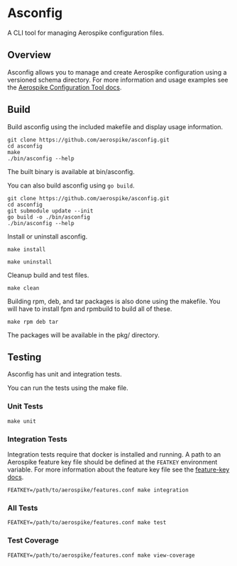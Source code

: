 # Asconfig

A CLI tool for managing Aerospike configuration files.

## Overview

Asconfig allows you to manage and create Aerospike configuration using a versioned schema directory.
For more information and usage examples see the [Aerospike Configuration Tool docs](https://docs.aerospike.com/tools/asconfig).

## Build

Build asconfig using the included makefile and display usage information.

```shell
git clone https://github.com/aerospike/asconfig.git
cd asconfig
make
./bin/asconfig --help
```

The built binary is available at bin/asconfig.

You can also build asconfig using `go build`.

```shell
git clone https://github.com/aerospike/asconfig.git
cd asconfig
git submodule update --init
go build -o ./bin/asconfig
./bin/asconfig --help
```

Install or uninstall asconfig.

```shell
make install
```

```shell
make uninstall
```

Cleanup build and test files.

```shell
make clean
```

Building rpm, deb, and tar packages is also done using the makefile.
You will have to install fpm and rpmbuild to build all of these.

```shell
make rpm deb tar
```

The packages will be available in the pkg/ directory.

## Testing

Asconfig has unit and integration tests.

You can run the tests using the make file.

### Unit Tests

```shell
make unit
```

### Integration Tests

Integration tests require that docker is installed and running.
A path to an Aerospike feature key file should be defined at the `FEATKEY` environment variable.
For more information about the feature key file see the [feature-key docs](https://docs.aerospike.com/server/operations/configure/feature-key).

```shell
FEATKEY=/path/to/aerospike/features.conf make integration
```

### All Tests

```shell
FEATKEY=/path/to/aerospike/features.conf make test
```

### Test Coverage

```shell
FEATKEY=/path/to/aerospike/features.conf make view-coverage
```
